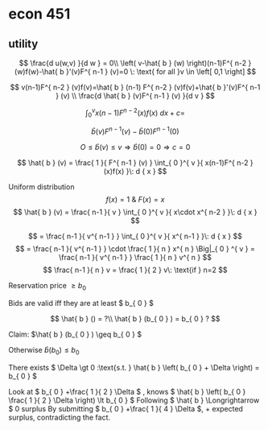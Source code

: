 
# econ 451 #

## utility ##

$$
 \frac{d u(w,v) }{d w } = 0\\
 \left( v-\hat{ b } (w) \right)(n-1)F^{ n-2 } (w)f(w)-\hat{ b }'(v)F^{ n-1 } (v)=0 \: \text{    for all }v \in \left[ 0,1 \right] 
$$

$$
v(n-1)F^{ n-2 } (v)f(v)=\hat{ b } (n-1) F^{ n-2 } (v)f(v)+\hat{ b }'(v)F^{ n-1 } (v) \\
 \frac{d \hat{ b } (v)F^{ n-1 } (v) }{d v  } 
$$

$$
\int_{ 0 }^{ v }{ x(n-1)F^{ n-2 } (x)f(x) }\: d { x } + c = 
$$

$$
\hat{ b } (v)F^{ n-1 } (v) - \hat{ b } (0)F^{ n-1 } (0)
$$

$$
O \leq \hat{ b }(v) \leq v \Longrightarrow  \hat{ b } (0) = 0 \Longrightarrow c = 0
$$

$$
\hat{ b } (v) = \frac{ 1 }{ F^{ n-1 } (v) } \int_{ 0 }^{ v }{ x(n-1)F^{ n-2 } (x)f(x) }\: d { x }  
$$

Uniform distribution
$$
f(x)=1 \text{ & } F(x)=x 
$$
$$
\hat{ b } (v) = \frac{ n-1 }{ v } \int_{ 0 }^{ v }{ x\cdot x^{ n-2 }  }\: d { x }  
$$

$$
= \frac{ n-1 }{ v^{ n-1 }  } \int_{ 0 }^{ v }{ x^{ n-1 }  }\: d { x }  
$$
$$
= \frac{ n-1 }{ v^{ n-1 }  } \cdot \frac{ 1 }{ n } x^{ n } \Big|_{ 0 } ^{ v } = \frac{ n-1 }{ v^{ n-1 }  } \frac{ 1 }{ n } v^{ n } 
$$
$$
\frac{ n-1 }{ n } v = \frac{ 1 }{ 2 } v\: \text{if } n=2    
$$

Reservation price $\geq b_{ 0 }$ 

Bids are valid iff they are at least $ b_{ 0 }  $ 

$$
\hat{ b } () = ?\\
\hat{ b } (b_{ 0 } ) = b_{ 0 } ?
$$

Claim: $\hat{ b } (b_{ 0 } ) \geq b_{ 0 } $

Otherwise $\hat{ b } (b_{ 0 } ) \leq b_{ 0 }$ 


There exists $ \Delta \gt 0 \:\text{s.t. } \hat{ b } \left( b_{ 0 } + \Delta  \right) = b_{ 0 }  $ 

Look at $ b_{ 0 } +\frac{ 1 }{ 2 } \Delta  $ , knows $ \hat{ b } \left( b_{ 0 } \frac{ 1 }{ 2 } \Delta  \right) \lt b_{ 0 }  $ 
Following $ \hat{ b } \Longrightarrow $ 0 surplus
By submitting $ b_{ 0 } +\frac{ 1 }{ 4 } \Delta $, + expected surplus, contradicting the fact.
